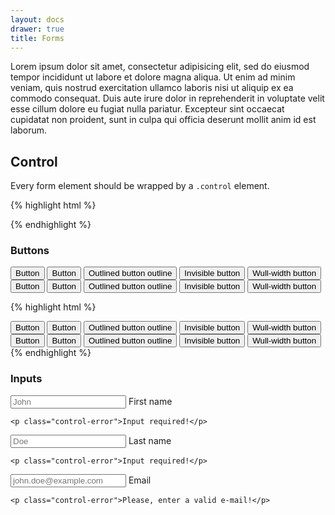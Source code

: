 ```yaml
---
layout: docs
drawer: true
title: Forms
---
```


Lorem ipsum dolor sit amet, consectetur adipisicing elit, sed do eiusmod tempor incididunt ut labore et dolore magna aliqua. Ut enim ad minim veniam, quis nostrud exercitation ullamco laboris nisi ut aliquip ex ea commodo consequat. Duis aute irure dolor in reprehenderit in voluptate velit esse cillum dolore eu fugiat nulla pariatur. Excepteur sint occaecat cupidatat non proident, sunt in culpa qui officia deserunt mollit anim id est laborum.

## Control

Every form element should be wrapped by a `.control` element.

{% highlight html %}
<div class="control">
    <!-- Form elements… -->
</div>
{% endhighlight %}

### Buttons

<div class="control">
    <button class="button">Button</button>
    <button class="button"><i class="icon fa fa-thumbs-o-up" aria-hidden="true"></i> Button</button>
    <button class="button is-outline">Outlined button outline</button>
    <button class="button is-invisible">Invisible button</button>
    <button class="button is-full">Wull-width button</button>
</div>

<div class="control">
    <button class="button is-rounded">Button</button>
    <button class="button is-rounded"><i class="icon fa fa-thumbs-o-up" aria-hidden="true"></i> Button</button>
    <button class="button is-rounded is-outline">Outlined button outline</button>
    <button class="button is-rounded is-invisible">Invisible button</button>
    <button class="button is-rounded is-full">Wull-width button</button>
</div>

{% highlight html %}
<div class="control">
    <button class="button">Button</button>
    <button class="button"><i class="icon fa fa-thumbs-o-up" aria-hidden="true"></i> Button</button>
    <button class="button is-outline">Outlined button outline</button>
    <button class="button is-invisible">Invisible button</button>
    <button class="button is-full">Wull-width button</button>
</div>

<div class="control">
    <button class="button is-rounded">Button</button>
    <button class="button is-rounded"><i class="icon fa fa-thumbs-o-up" aria-hidden="true"></i> Button</button>
    <button class="button is-rounded is-outline">Outlined button outline</button>
    <button class="button is-rounded is-invisible">Invisible button</button>
    <button class="button is-rounded is-full">Wull-width button</button>
</div>
{% endhighlight %}

### Inputs

<div class="control is-small">
    <input class="input" placeholder="John" />
    <label class="label">First name</label>

    <p class="control-error">Input required!</p>
</div>

<div class="control is-small">
    <input class="input" placeholder="Doe" />
    <label class="label">Last name</label>

    <p class="control-error">Input required!</p>
</div>

<div class="control is-small">
    <input class="input" placeholder="john.doe@example.com" />
    <label class="label">Email</label>

    <p class="control-error">Please, enter a valid e-mail!</p>
</div>
